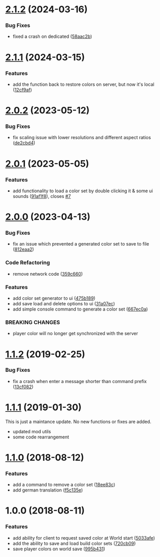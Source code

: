 # [2.1.2](https://github.com/SiskSjet/BuildColors/compare/v2.1.1...v2.1.2) (2024-03-16)


### Bug Fixes

* fixed a crash on dedicated ([58aac2b](https://github.com/SiskSjet/BuildColors/commit/58aac2bab63224407d00a0f9f3a756a3574a1173))



# [2.1.1](https://github.com/SiskSjet/BuildColors/compare/v2.1.0...v2.1.1) (2024-03-15)


### Features

* add the function back to restore colors on server, but now it's local ([12cf9af](https://github.com/SiskSjet/BuildColors/commit/12cf9af9321ab87ec22d5bf6b923b141b6fc816f))



# [2.0.2](https://github.com/SiskSjet/BuildColors/compare/v2.0.1...v2.0.2) (2023-05-12)


### Bug Fixes

* fix scaling issue with lower resolutions and different aspect ratios ([de2cbd4](https://github.com/SiskSjet/BuildColors/commit/de2cbd4ed77b11d493488e862ef983e05e37cd45))



# [2.0.1](https://github.com/SiskSjet/BuildColors/compare/v2.0.0...v2.0.1) (2023-05-05)


### Features

* add functionality to load a color set by double clicking it & some ui sounds ([91af1f8](https://github.com/SiskSjet/BuildColors/commit/91af1f8f1189cba13e2d72645a289b233efe0b53)), closes [#7](https://github.com/SiskSjet/BuildColors/issues/7)



# [2.0.0](https://github.com/SiskSjet/BuildColors/compare/v1.1.1...v2.0.0) (2023-04-13)


### Bug Fixes

* fix an issue which prevented a generated color set to save to file ([812eaa2](https://github.com/SiskSjet/BuildColors/commit/812eaa2d46661d0d4571ad953f33808ac78498a3))


### Code Refactoring

* remove network code ([359c660](https://github.com/SiskSjet/BuildColors/commit/359c66018ab43aa2bc820fbbff9a7b3d286b7998))


### Features

* add color set generator to ui ([475b189](https://github.com/SiskSjet/BuildColors/commit/475b189f8d543a5100fcd11834fb23c6412a65e4))
* add save load and delete options to ui ([31a07ec](https://github.com/SiskSjet/BuildColors/commit/31a07ecda71a24b7fe1f861b89bc87db5754fdc7))
* add simple console command to generate a color set ([667ec0a](https://github.com/SiskSjet/BuildColors/commit/667ec0a05ee45c8cb18f08c6b06d54cb71d008d1))


### BREAKING CHANGES

* player color will no longer get synchronized with the server



# [1.1.2](https://github.com/SiskSjet/BuildColors/compare/v1.1.1...v1.1.2) (2019-02-25)


### Bug Fixes

* fix a crash when enter a message shorter than command prefix ([13cf082](https://github.com/SiskSjet/BuildColors/commit/13cf082))



# [1.1.1](https://github.com/SiskSjet/BuildColors/compare/v1.1.0...v1.1.1) (2019-01-30)

This is just a maintance update. No new functions or fixes are added.

* updated mod utils
* some code rearrangement



<a name="1.1.0"></a>
# [1.1.0](https://github.com/SiskSjet/BuildColors/compare/v1.0.0...v1.1.0) (2018-08-12)


### Features

* add a command to remove a color set ([18ee83c](https://github.com/SiskSjet/BuildColors/commit/18ee83c))
* add german translation ([f5c135e](https://github.com/SiskSjet/BuildColors/commit/f5c135e))



<a name="1.0.0"></a>
# 1.0.0 (2018-08-11)


### Features

* add ability for client to request saved color at World start ([5033afe](https://github.com/SiskSjet/BuildColors/commit/5033afe))
* add the ability to save and load build color sets ([720cb09](https://github.com/SiskSjet/BuildColors/commit/720cb09))
* save player colors on world save ([995b431](https://github.com/SiskSjet/BuildColors/commit/995b431))
